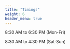 ```yaml
---
title: "Timings"
weight: 6
header_menu: true
---
```



8:30 AM to 6:30 PM (Mon-Fri)

8:30 AM to 4:30 PM (Sat-Sun)